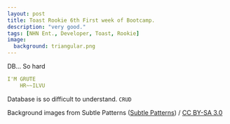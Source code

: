 ```yaml
---
layout: post
title: Toast Rookie 6th First week of Bootcamp.
description: "very good."
tags: [NHN Ent., Developer, Toast, Rookie]
image:
  background: triangular.png
---
```


DB... So hard

```yaml
I'M GRUTE
    HR~~ILVU
```

Database is so difficult to understand. `CRUD`

<div xmlns:cc="http://creativecommons.org/ns#" xmlns:dct="http://purl.org/dc/terms/" about="http://subtlepatterns.com" class="notice">Background images from <span property="dct:title">Subtle Patterns</span> (<a rel="cc:attributionURL" property="cc:attributionName" href="http://subtlepatterns.com">Subtle Patterns</a>) / <a rel="license" href="http://creativecommons.org/licenses/by-sa/3.0/">CC BY-SA 3.0</a></div>